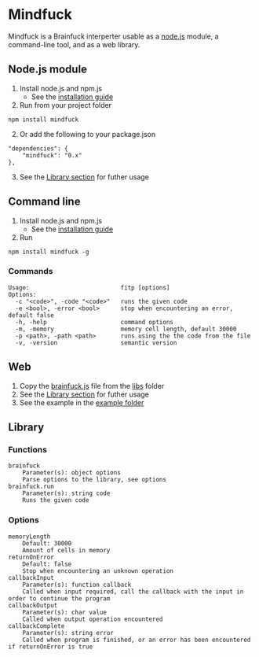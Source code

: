 # Mindfuck
Mindfuck is a Brainfuck interperter usable as a [node.js](https://nodejs.org) module, a command-line tool, and as a web library.

## Node.js module
1. Install node.js and npm.js
	* See the [installation guide](https://docs.npmjs.com/getting-started/installing-node)
2. Run from your project folder
```
npm install mindfuck
```
2. Or add the following to your package.json
```
"dependencies": {
	"mindfuck": "0.x"
},
```
3. See the [Library section](#Library) for futher usage

## Command line
1. Install node.js and npm.js
	* See the [installation guide](https://docs.npmjs.com/getting-started/installing-node)
2. Run
```
npm install mindfuck -g
```

### Commands
```
Usage:                          fitp [options]
Options:
  -c "<code>", -code "<code>"   runs the given code
  -e <bool>, -error <bool>      stop when encountering an error, default false
  -h, -help                     command options
  -m, -memory                   memory cell length, default 30000
  -p <path>, -path <path>       runs using the the code from the file
  -v, -version                  semantic version
```

## Web
1. Copy the [brainfuck.js](libs/brainfuck.js) file from the [libs](libs/) folder
2. See the [Library section](#Library) for futher usage
3. See the example in the [example folder](example/)

## Library
### Functions
```
brainfuck
    Parameter(s): object options
	Parse options to the library, see options
brainfuck.run
	Parameter(s): string code
	Runs the given code
```

### Options
```
memoryLength
	Default: 30000
	Amount of cells in memory
returnOnError
	Default: false
	Stop when encountering an unknown operation
callbackInput
	Parameter(s): function callback
	Called when input required, call the callback with the input in order to continue the program
callbackOutput
	Parameter(s): char value
	Called when output operation encountered
callbackComplete
	Parameter(s): string error
	Called when program is finished, or an error has been encountered if returnOnError is true
```